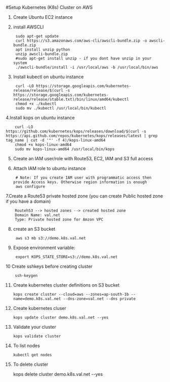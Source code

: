 #Setup Kubernetes (K8s) Cluster on AWS

1. Create Ubuntu EC2 instance

2. install AWSCLI

        sudo apt-get update
        curl https://s3.amazonaws.com/aws-cli/awscli-bundle.zip -o awscli-bundle.zip
        apt install unzip python
        unzip awscli-bundle.zip
        #sudo apt-get install unzip - if you dont have unzip in your system
        ./awscli-bundle/install -i /usr/local/aws -b /usr/local/bin/aws
3. Install kubectl on ubuntu instance

        curl -LO https://storage.googleapis.com/kubernetes-release/release/$(curl -s https://storage.googleapis.com/kubernetes-release/release/stable.txt)/bin/linux/amd64/kubectl
        chmod +x ./kubectl
        sudo mv ./kubectl /usr/local/bin/kubectl
4.Install kops on ubuntu instance

        curl -LO https://github.com/kubernetes/kops/releases/download/$(curl -s https://api.github.com/repos/kubernetes/kops/releases/latest | grep tag_name | cut -d '"' -f 4)/kops-linux-amd64
        chmod +x kops-linux-amd64
        sudo mv kops-linux-amd64 /usr/local/bin/kops
5. Create an IAM user/role with Route53, EC2, IAM and S3 full access

6. Attach IAM role to ubuntu instance

        # Note: If you create IAM user with programmatic access then provide Access keys. Otherwise region information is enough
        aws configure
7.Create a Route53 private hosted zone (you can create Public hosted zone if you have a domain)

        Routeh53 --> hosted zones --> created hosted zone  
        Domain Name: val.net
        Type: Private hosted zone for Amzon VPC
8. create an S3 bucket

        aws s3 mb s3://demo.k8s.val.net
9. Expose environment variable:

        export KOPS_STATE_STORE=s3://demo.k8s.val.net
10 Create sshkeys before creating cluster

        ssh-keygen
11. Create kubernetes cluster definitions on S3 bucket

        kops create cluster --cloud=aws --zones=ap-south-1b --name=demo.k8s.val.net --dns-zone=val.net --dns private 
12. Create kubernetes cluser

        kops update cluster demo.k8s.val.net --yes
13. Validate your cluster

        kops validate cluster
14. To list nodes

        kubectl get nodes
15. To delete cluster

    kops delete cluster demo.k8s.val.net --yes